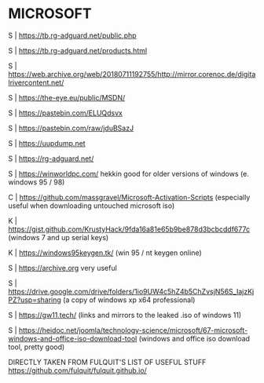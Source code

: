 # MICROSOFT  
  
S | https://tb.rg-adguard.net/public.php  
  
S | https://tb.rg-adguard.net/products.html  
  
S | https://web.archive.org/web/20180711192755/http://mirror.corenoc.de/digitalrivercontent.net/  
  
S | https://the-eye.eu/public/MSDN/  
  
S | https://pastebin.com/ELUQdsvx  
  
S | https://pastebin.com/raw/jduBSazJ  
  
S | https://uupdump.net  
  
S | https://rg-adguard.net/  
  
S | https://winworldpc.com/ hekkin good for older versions of windows (e. windows 95 / 98)  
  
C | https://github.com/massgravel/Microsoft-Activation-Scripts (especially useful when downloading untouched microsoft iso)
  
K | https://gist.github.com/KrustyHack/9fda16a81e65b9be878d3bcbcddf677c (windows 7 and up serial keys)  
  
K | https://windows95keygen.tk/ (win 95 / nt keygen online)  
  
S | https://archive.org very useful  
  
S | https://drive.google.com/drive/folders/1io9UW4c5hZ4b5ChZvsjN56S_IajzKjPZ?usp=sharing (a copy of windows xp x64 professional)  
  
S | https://gw11.tech/ (links and mirrors to the leaked .iso of windows 11)  
  
S | https://heidoc.net/joomla/technology-science/microsoft/67-microsoft-windows-and-office-iso-download-tool (windows and office iso download tool, pretty good)  
  
  
DIRECTLY TAKEN FROM FULQUIT'S LIST OF USEFUL STUFF https://github.com/fulquit/fulquit.github.io/  
